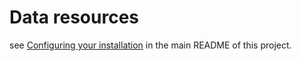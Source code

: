 # Data resources

see [Configuring your installation](https://github.com/biozzyn/handroanthus-variant-analysis/blob/master/README.md#installation) in the main README of this project.

